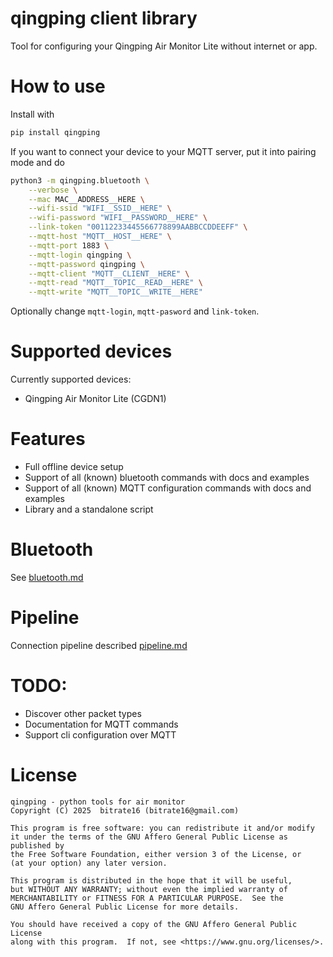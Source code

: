 # qingping client library

Tool for configuring your Qingping Air Monitor Lite without internet or app.

# How to use

Install with

```bash
pip install qingping
```

If you want to connect your device to your MQTT server, put it into pairing mode and do

```bash
python3 -m qingping.bluetooth \
    --verbose \
    --mac MAC__ADDRESS__HERE \
    --wifi-ssid "WIFI__SSID__HERE" \
    --wifi-password "WIFI__PASSWORD__HERE" \
    --link-token "00112233445566778899AABBCCDDEEFF" \
    --mqtt-host "MQTT__HOST__HERE" \
    --mqtt-port 1883 \
    --mqtt-login qingping \
    --mqtt-password qingping \
    --mqtt-client "MQTT__CLIENT__HERE" \
    --mqtt-read "MQTT__TOPIC__READ__HERE" \
    --mqtt-write "MQTT__TOPIC__WRITE__HERE"
```

Optionally change `mqtt-login`, `mqtt-pasword` and `link-token`.

# Supported devices

Currently supported devices:
- Qingping Air Monitor Lite (CGDN1)

# Features

* Full offline device setup
* Support of all (known) bluetooth commands with docs and examples
* Support of all (known) MQTT configuration commands with docs and examples
* Library and a standalone script

# Bluetooth

See [bluetooth.md](bluetooth.md)

# Pipeline

Connection pipeline described [pipeline.md](pipeline.md)

# TODO:

- Discover other packet types
- Documentation for MQTT commands
- Support cli configuration over MQTT

# License

```
qingping - python tools for air monitor
Copyright (C) 2025  bitrate16 (bitrate16@gmail.com)

This program is free software: you can redistribute it and/or modify
it under the terms of the GNU Affero General Public License as published by
the Free Software Foundation, either version 3 of the License, or
(at your option) any later version.

This program is distributed in the hope that it will be useful,
but WITHOUT ANY WARRANTY; without even the implied warranty of
MERCHANTABILITY or FITNESS FOR A PARTICULAR PURPOSE.  See the
GNU Affero General Public License for more details.

You should have received a copy of the GNU Affero General Public License
along with this program.  If not, see <https://www.gnu.org/licenses/>.
```
